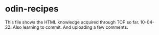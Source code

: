 # odin-recipes

This file shows the HTML knowledge acquired through TOP so far. 10-04-22.
Also learning to commit. And uploading a few comments.
